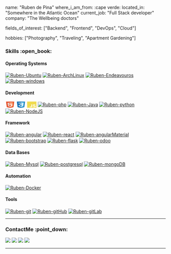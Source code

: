 name: "Ruben de Pina"
where_i_am_from: :cape verde:
located_in: "Somewhere in the Atlantic Ocean"
current_job: "Full Stack developer"
company: "The Wellbeing doctors"

fields_of_interest: ["Backend", "Frontend", "DevOps", "Cloud"]

hobbies: ["Photography", "Traveling", "Apartment Gardening"]

<h3> Skills :open_book: </h3>  
<h4>Operating Systems</h4>
<p><div style="display: inline_block">
  <a href="https://ubuntu.com/" target="_blank"><img align="center" alt="Ruben-Ubuntu" height="20" width="30" src="https://cdn.jsdelivr.net/gh/devicons/devicon/icons/ubuntu/ubuntu-plain.svg" /></a>
  <a href="https://archlinux.org/" target="_blank"><img align="center" alt="Ruben-ArchLinux" height="20" width="20" src="https://user-images.githubusercontent.com/75695011/212056939-86e973d0-b6de-4baa-9489-b0120766b32c.png" /></a>
  <a href="https://endeavouros.com/" target="_blank"><img align="center" alt="Ruben-Endeavouros" height="20" width="18" src="https://user-images.githubusercontent.com/75695011/212057567-e74113e7-3a0f-4127-bdf2-3994510789f5.png" /></a>
  <a href="https://www.microsoft.com/en-us/windows" target="_blank"><img align="center" alt="Ruben-windows" height="20" width="30" src="https://cdn.jsdelivr.net/gh/devicons/devicon/icons/windows8/windows8-original.svg" /></a> 
</div></p>

<h4>Development</h4>
<p><div style="display: inline_block">
  <a href="https://www.w3schools.com/html/" target="_blank"><img align="center" alt="Ruben-HTML" height="20" width="30" src="https://raw.githubusercontent.com/devicons/devicon/master/icons/html5/html5-original.svg" /></a>
  <a href="https://www.w3schools.com/css/" target="_blank"><img align="center" alt="Ruben-CSS" height="20" width="30" src="https://raw.githubusercontent.com/devicons/devicon/master/icons/css3/css3-original.svg" /></a>
  <a href="https://www.javascript.com/" target="_blank"><img align="center" alt="Ruben-JavaScript" height="20" width="30" src="https://raw.githubusercontent.com/devicons/devicon/master/icons/javascript/javascript-plain.svg" /></a>
  <a href="https://www.php.net/" target="_blank"><img align="center" alt="Ruben-php" height="30" width="40" src="https://cdn.jsdelivr.net/gh/devicons/devicon/icons/php/php-original.svg" /></a> 
  <a href="https://www.java.com/" target="_blank"><img align="center" alt="Ruben-Java" height="30" width="40" src="https://cdn.jsdelivr.net/gh/devicons/devicon/icons/java/java-original.svg" /></a>
  <a href="https://www.python.org/" target="_blank"><img align="center" alt="Ruben-python" height="30" width="40" src="https://cdn.jsdelivr.net/gh/devicons/devicon/icons/python/python-original.svg" /></a>
  <a href="https://nodejs.org/en" target="_blank"><img align="center" alt="Ruben-NodeJS" height="40" width="60" src="https://cdn.jsdelivr.net/gh/devicons/devicon/icons/nodejs/nodejs-original-wordmark.svg" /></a>
</div></p>

<h4>Framework</h4>
<p><div style="display: inline_block">
  <a href="https://angular.io/" target="_blank"><img align="center" alt="Ruben-angular" height="20" width="30" src="https://cdn.jsdelivr.net/gh/devicons/devicon/icons/angularjs/angularjs-original.svg" /></a>
  <a href="https://reactjs.org/" target="_blank"><img align="center" alt="Ruben-react" height="20" width="30" src="https://cdn.jsdelivr.net/gh/devicons/devicon/icons/react/react-original-wordmark.svg" /></a>
  <a href="https://material.angular.io/" target="_blank"><img align="center" alt="Ruben-angularMaterial" height="20" width="20" src="https://user-images.githubusercontent.com/75695011/184117409-e7eaba98-4c37-40dc-a52f-f1918d06cbc5.png" /></a>
  <a href="https://getbootstrap.com/" target="_blank"><img align="center" alt="Ruben-bootstrap" height="20" width="30" src="https://cdn.jsdelivr.net/gh/devicons/devicon/icons/bootstrap/bootstrap-original.svg" /></a>
  <a href="https://flask.palletsprojects.com/" target="_blank"><img align="center" alt="Ruben-flask" height="30" width="40" src="https://cdn.jsdelivr.net/gh/devicons/devicon/icons/flask/flask-original.svg" /></a> 
   <a href="https://www.odoo.com/" target="_blank"><img align="center" alt="Ruben-odoo" height="20" width="50" src="https://user-images.githubusercontent.com/75695011/184119597-9fbb632f-7220-4363-b012-e148930daa2f.png" /></a>  
</div></p>

<h4>Data Bases</h4>
<p><div style="display: inline_block">
  <a href="https://www.mysql.com/" target="_blank"><img align="center" alt="Ruben-Mysql" height="20" width="30" src="https://cdn.jsdelivr.net/gh/devicons/devicon/icons/mysql/mysql-original.svg" /></a>
  <a href="https://www.postgresql.org/" target="_blank"><img align="center" alt="Ruben-postgresql" height="30" width="40" src="https://cdn.jsdelivr.net/gh/devicons/devicon/icons/postgresql/postgresql-original.svg" /></a>
  <a href="https://www.mongodb.com/" target="_blank"><img align="center" alt="Ruben-mongoDB" height="30" width="40" src="https://cdn.jsdelivr.net/gh/devicons/devicon/icons/mongodb/mongodb-original-wordmark.svg" /></a>
</div></p>

<h4>Automation</h4>
<p><div style="display: inline_block">
  <a href="https://www.docker.com/" target="_blank"><img align="center" alt="Ruben-Docker" height="20" width="30" src="https://cdn.jsdelivr.net/gh/devicons/devicon/icons/docker/docker-original-wordmark.svg" /></a>
</div></p>

<h4>Tools</h4>
<p><div style="display: inline_block">
  <a href="https://git-scm.com/" target="_blank"><img align="center" alt="Ruben-git" height="20" width="30" src="https://cdn.jsdelivr.net/gh/devicons/devicon/icons/git/git-original.svg" /></a>
  <a href="https://github.com/" target="_blank"><img align="center" alt="Ruben-gitHub" height="20" width="30" src="https://cdn.jsdelivr.net/gh/devicons/devicon/icons/github/github-original-wordmark.svg" /></a>
  <a href="https://gitlab.com/" target="_blank"><img align="center" alt="Ruben-gitLab" height="20" width="30" src="https://cdn.jsdelivr.net/gh/devicons/devicon/icons/gitlab/gitlab-original-wordmark.svg" /></a>
</div></p>
<hr> 

<h3> ContactMe :point_down: </h3>

<p><div>
 <a href="https://www.instagram.com/ruben.jr__/" target="_blank"><img src="https://img.shields.io/badge/-Instagram-%23E4405F?style=for-the-badge&logo=instagram&logoColor=white" target="_blank"></a>
 <a href="https://discord.com/channels/@BLINK#6465" target="_blank"><img src="https://img.shields.io/badge/Discord-7289DA?style=for-the-badge&logo=discord&logoColor=white" target="_blank"></a> 
  <a href = "mailto:rubenpina758@gmail.com"><img src="https://img.shields.io/badge/-Gmail-%23333?style=for-the-badge&logo=gmail&logoColor=white" target="_blank"></a>
  <a href="https://www.linkedin.com/in/ruben-pina-3851b4235/" target="_blank"><img src="https://img.shields.io/badge/-LinkedIn-%230077B5?style=for-the-badge&logo=linkedin&logoColor=white" target="_blank"></a> 
</div></p>
<hr>
